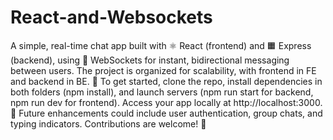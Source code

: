 # React-and-Websockets
A simple, real-time chat app built with ⚛️ React (frontend) and 🟧 Express (backend), using 🔌 WebSockets for instant, bidirectional messaging between users. The project is organized for scalability, with frontend in FE and backend in BE. 🚀 To get started, clone the repo, install dependencies in both folders (npm install), and launch servers (npm run start for backend, npm run dev for frontend). Access your app locally at http://localhost:3000. 🌟 Future enhancements could include user authentication, group chats, and typing indicators. Contributions are welcome! 👥
